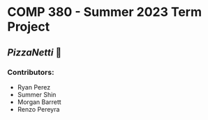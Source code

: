 # COMP 380 - Summer 2023 Term Project

## _PizzaNetti_ :pizza:

### Contributors:
+ Ryan Perez
+ Summer Shin
+ Morgan Barrett
+ Renzo Pereyra




